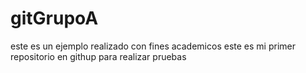 # gitGrupoA
este es un ejemplo realizado con fines academicos
este es mi primer repositorio en githup para realizar pruebas
